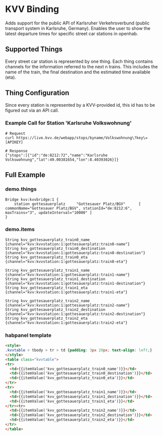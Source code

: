 # KVV Binding

Adds support for the public API of Karlsruher Verkehrsverbund (public transport system in Karlsruhe, Germany).
Enables the user to show the latest departure times for specific street car stations in openhab.

## Supported Things

Every street car station is represented by one thing. Each thing contains channels for the information referred to the next n trains.
This includes the name of the train, the final destination and the estimated time available (eta).

## Thing Configuration

Since every station is represented by a KVV-provided id, this id has to be figured out via an API call.

### Example Call for Station 'Karlsruhe Volkswohnung'

```
# Request
curl https://live.kvv.de/webapp/stops/byname/Volkswohnung\?key\=[APIKEY]

# Response
{"stops":[{"id":"de:8212:72","name":"Karlsruhe Volkswohnung","lat":49.00381654,"lon":8.40393026}]}
```

## Full Example

### demo.things

```
Bridge kvv:kvvbridge:1 {
	station gottesauerplatz		"Gottesauer Platz/BGV"		[ commonName="Gottesauer Platz/BGV", stationId="de:8212:6", maxTrains="3", updateInterval="10000" ]
}
```

### demo.items

```
String kvv_gottesauerplatz_train0_name      	{channel="kvv:kvvstation:1:gottesauerplatz:train0-name"}
String kvv_gottesauerplatz_train0_destination	{channel="kvv:kvvstation:1:gottesauerplatz:train0-destination"}
String kvv_gottesauerplatz_train0_eta      		{channel="kvv:kvvstation:1:gottesauerplatz:train0-eta"}

String kvv_gottesauerplatz_train1_name      	{channel="kvv:kvvstation:1:gottesauerplatz:train1-name"}
String kvv_gottesauerplatz_train1_destination   {channel="kvv:kvvstation:1:gottesauerplatz:train1-destination"}
String kvv_gottesauerplatz_train1_eta      		{channel="kvv:kvvstation:1:gottesauerplatz:train1-eta"}

String kvv_gottesauerplatz_train2_name      	{channel="kvv:kvvstation:1:gottesauerplatz:train2-name"}
String kvv_gottesauerplatz_train2_destination   {channel="kvv:kvvstation:1:gottesauerplatz:train2-destination"}
String kvv_gottesauerplatz_train2_eta      		{channel="kvv:kvvstation:1:gottesauerplatz:train2-eta"}
```

### habpanel template

```html
<style>
.kvvtable > tbody > tr > td {padding: 3px 20px; text-align: left;}
</style>
<table class="kvvtable">
<tr>
  <td>{{itemValue('kvv_gottesauerplatz_train0_name')}}</td>
  <td>{{itemValue('kvv_gottesauerplatz_train0_destination')}}</td>
  <td>{{itemValue('kvv_gottesauerplatz_train0_eta')}}</td>
</tr>
<tr>
  <td>{{itemValue('kvv_gottesauerplatz_train1_name')}}</td>
  <td>{{itemValue('kvv_gottesauerplatz_train1_destination')}}</td>
  <td>{{itemValue('kvv_gottesauerplatz_train1_eta')}}</td>
</tr><tr>
  <td>{{itemValue('kvv_gottesauerplatz_train2_name')}}</td>
  <td>{{itemValue('kvv_gottesauerplatz_train2_destination')}}</td>
  <td>{{itemValue('kvv_gottesauerplatz_train2_eta')}}</td>
</tr>
</table>
```
